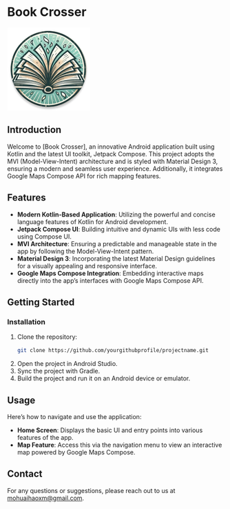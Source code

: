 # Book Crosser

![Project Banner](app/src/main/res/mipmap-xxxhdpi/bc_logo_round.webp)

## Introduction

Welcome to [Book Crosser], an innovative Android application built using Kotlin and the latest UI toolkit, Jetpack Compose. This project adopts the MVI (Model-View-Intent) architecture and is styled with Material Design 3, ensuring a modern and seamless user experience. Additionally, it integrates Google Maps Compose API for rich mapping features.

## Features

- **Modern Kotlin-Based Application**: Utilizing the powerful and concise language features of Kotlin for Android development.
- **Jetpack Compose UI**: Building intuitive and dynamic UIs with less code using Compose UI.
- **MVI Architecture**: Ensuring a predictable and manageable state in the app by following the Model-View-Intent pattern.
- **Material Design 3**: Incorporating the latest Material Design guidelines for a visually appealing and responsive interface.
- **Google Maps Compose Integration**: Embedding interactive maps directly into the app’s interfaces with Google Maps Compose API.

## Getting Started

### Installation

1. Clone the repository:
   ```bash
   git clone https://github.com/yourgithubprofile/projectname.git
   ```
2. Open the project in Android Studio.
3. Sync the project with Gradle.
4. Build the project and run it on an Android device or emulator.

## Usage

Here’s how to navigate and use the application:

- **Home Screen**: Displays the basic UI and entry points into various features of the app.
- **Map Feature**: Access this via the navigation menu to view an interactive map powered by Google Maps Compose.

## Contact

For any questions or suggestions, please reach out to us at [mohuaihaoxm@gmail.com](mailto:mohuaihaoxm@gmail.com).
